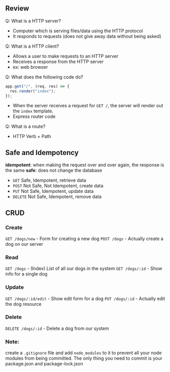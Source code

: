 ## Review

Q: What is a HTTP server?

* Computer which is serving files/data using the HTTP protocol
* It responds to requests (does not give away data without being asked)


Q: What is a HTTP client?

* Allows a user to make requests to an HTTP server
* Receives a response from the HTTP server
* ex: web browser

Q: What does the following code do?

```javascript
app.get("/", (req, res) => {
  res.render("index");
});
```

* When the server receives a request for `GET /`, the server will render out the `index` template.
* Express router code

Q: What is a route?

* HTTP Verb + Path

## Safe and Idempotency

**idempotent**: when making the request over and over again, the response is the same
**safe**: does not change the database

* `GET` Safe, Idempotent, retrieve data
* `POST` Not Safe, Not Idempotent, create data
* `PUT` Not Safe, Idempotent, update data
* `DELETE` Not Safe, Idempotent, remove data

## CRUD

### Create

`GET /dogs/new` - Form for creating a new dog
`POST /dogs` - Actually create a dog on our server

### Read

`GET /dogs` - (Index) List of all our dogs in the system
`GET /dogs/:id` - Show info for a single dog

### Update

`GET /dogs/:id/edit` - Show edit form for a dog
`PUT /dogs/:id` - Actually edit the dog resource

### Delete

`DELETE /dogs/:id` - Delete a dog from our system

### Note:
create a `.gitignore` file and add `node_modules` to it to prevent all your node modules from being committed. The only thing you need to commit is your package.json and package-lock.json


